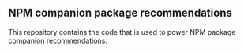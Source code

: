 NPM companion package recommendations
-------------------------------------

This repository contains the code that is used to power NPM package companion
recommendations.
